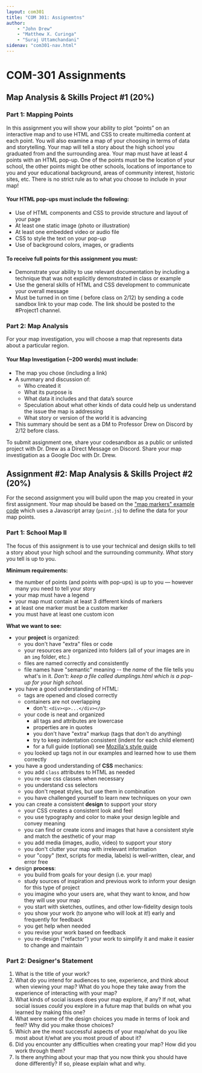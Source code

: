```yaml
---
layout: com301
title: "COM 301: Assignemtns"
author:
    - "John Drew"
    - "Matthew X. Curinga"
    - "Suraj Uttamchandani"
sidenav: "com301-nav.html"
---
```


COM-301 Assignments
===================

Map Analysis & Skills Project #1 (20%)
--------------------------------------

### Part 1: Mapping Points

In this assignment you will show your ability to plot “points” on an 
interactive map and to use HTML and CSS to create multimedia content 
at each point. You will also examine a map of your choosing in terms 
of data and storytelling. Your map will tell a story about the high 
school you graduated from and the surrounding area. Your map must have 
at least 4 points with an HTML pop-up. One of the points must be the 
location of your school, the other points might be other schools, 
locations of importance to you and your educational background, areas 
of community interest, historic sites, etc. There is no 
strict rule as to what you choose to include in your map!

#### Your HTML pop-ups must include the following:

- Use of HTML components and CSS to provide structure and layout of your page
- At least one static image (photo or illustration)
- At least one embedded video or audio file
- CSS to style the text on your pop-up
- Use of background colors, images, or gradients

#### To receive full points for this assignment you must:

- Demonstrate your ability to use relevant documentation by 
  including a technique that was not explicitly
  demonstrated in class or example
- Use the general skills of HTML and CSS development to 
  communicate your overall message
- Must be turned in on time ( before class on 2/12) by sending 
  a code sandbox link to your map code. The
  link should be posted to the #Project1 channel.


### Part 2: Map Analysis
For your map investigation, you will choose a map that represents data about a particular region.

#### Your Map Investigation (~200 words) must include:

- The map you chose (including a link)
- A summary and discussion of:
  - Who created it
  - What its purpose is
  - What data it includes and that data’s source
  - Speculation about what other kinds of data could help us 
    understand the issue the map is addressing
  - What story or version of the world it is advancing
- This summary should be sent as a DM to Professor Drew on Discord by 2/12 before class.


To submit assignment one, share your codesandbox as a public or unlisted project with Dr. Drew as a Direct Message on Discord.
Share your map investigation as a Google Doc with Dr. Drew.

Assignment #2: Map Analysis & Skills Project #2 (20%)
-----------------------------------------------------

For the second assignment you will build upon the
map you created in your first assignment. Your map should
be based on the ["map markers" example code](map-markers.html)
which uses a Javascript array (`point.js`) to define the
data for your map points.

### Part 1: School Map II

The focus of this assignment is to use your technical and design
skills to tell a story about your high school and the surrounding
community. _What_ story you tell is up to you.

**Minimum requirements:**

- the number of points (and points with pop-ups) is up to you
  — however many you need to tell your story
- your map must have a legend
- your map must contain at least 3 different kinds of markers
- at least one marker must be a custom marker
- you must have at least one custom icon

**What we want to see:**

- your **project** is organized:
  - you don't have "extra" files or code
  - your resources are organized into folders (all of your images are in an `img` folder, etc.)
  - files are named correctly and consistently
  - file names have "semantic" meaning -- the _name_ of the file tells you what's in it. _Don't: keep a file called dumplings.html which is a pop-up for your high school._
- you have a good understanding of HTML:
  - tags are opened and closed correctly
  - containers are not overlapping
    - don't: `<div><p>...</div></p>`
  - your code is neat and organized
    - all tags and attributes are lowercase
    - properties are in quotes
    - you don't have "extra" markup (tags that don't do anything)
    - try to keep indentation consistent (indent for each child element)
    - for a full guide (optional) see [Mozilla's style guide](https://developer.mozilla.org/en-US/docs/MDN/Writing_guidelines/Writing_style_guide/Code_style_guide/HTML)
  - you looked up tags not in our examples and learned how to use them correctly
- you have a good understanding of **CSS** mechanics:
  - you add `class` attributes to HTML as needed
  - you re-use css classes when necessary
  - you understand css selectors
  - you don't repeat styles, but use them in combination
  - you have challenged yourself to learn new techniques on your own
- you can create a consistent **design** to support your story
  - your CSS creates a consistent look and feel
  - you use typography and color to make your design legible
    and convey meaning
  - you can find or create icons and images that have
    a consistent style and match the aesthetic of your map
  - you add media (images, audio, video) to support your story
  - you don't clutter your map with irrelevant information
  - your "copy" (text, scripts for media, labels) is
    well-written, clear, and error free
- design **process**:
  - you build from goals for your design (i.e. your map)
  - study sources of inspiration and previous work to
    inform your design for this type of project
  - you imagine who your users are, what they want to know,
    and how they will use your map
  - you start with sketches, outlines, and other
    low-fidelity design tools
  - you show your work (to anyone who will look at it!) 
    early and frequently for feedback
  - you get help when needed
  - you revise your work based on feedback
  - you re-design ("refactor") your work to simplify it and
    make it easier to change and maintain

### Part 2: Designer's Statement

1. What is the title of your work? 
2. What do you intend for audiences to see, experience, and think about
   when viewing your map? What do you hope they take away from the
   experience of interacting with your map? 
3. What kinds of social issues does your map explore, if any? If not,
   what social issues _could_ you explore in a future map that builds on what you learned by making this one? 
4. What were some of the design choices you made in terms of look 
   and feel? Why did you make those choices? 
5. Which are the most successful aspects of your map/what do 
   you like most about it/what are you most proud of about it? 
6. Did you encounter any difficulties when creating your map? 
   How did you work through them?
7. Is there anything about your map that you now think you should 
   have done differently? If so, please explain what and why.

